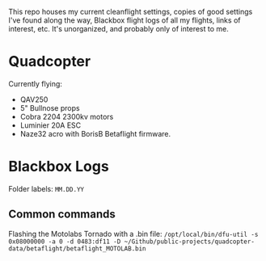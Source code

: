 This repo houses my current cleanflight settings, copies of good settings I've found along the way, Blackbox flight logs of all my flights, links of interest, etc. It's unorganized, and probably only of interest to me.

# Quadcopter
Currently flying:
- QAV250
- 5" Bullnose props
- Cobra 2204 2300kv motors
- Luminier 20A ESC
- Naze32 acro with BorisB Betaflight firmware.

# Blackbox Logs
Folder labels: `MM.DD.YY`

## Common commands
Flashing the Motolabs Tornado with a .bin file:
`/opt/local/bin/dfu-util -s 0x08000000 -a 0 -d 0483:df11 -D ~/Github/public-projects/quadcopter-data/betaflight/betaflight_MOTOLAB.bin`